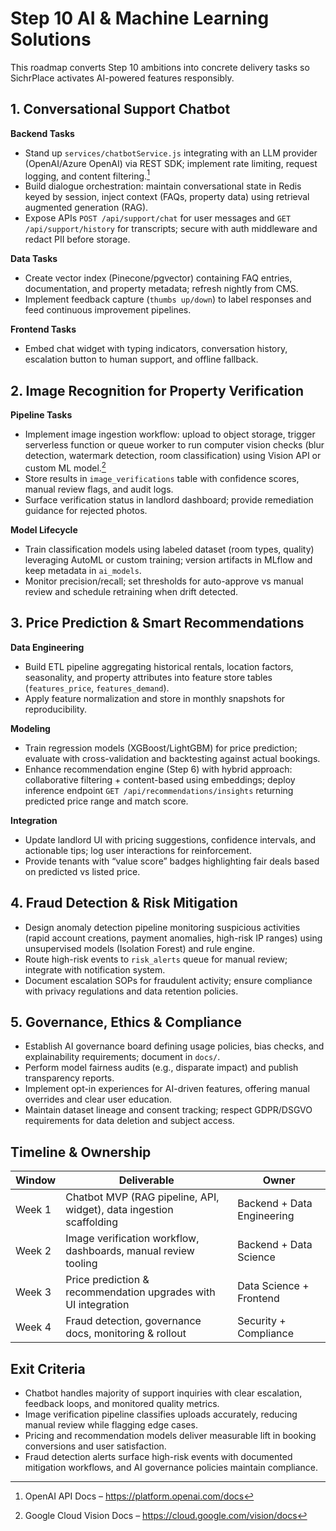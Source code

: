 # Step 10 AI & Machine Learning Solutions

This roadmap converts Step 10 ambitions into concrete delivery tasks so SichrPlace activates AI-powered features responsibly.

## 1. Conversational Support Chatbot

**Backend Tasks**
- Stand up `services/chatbotService.js` integrating with an LLM provider (OpenAI/Azure OpenAI) via REST SDK; implement rate limiting, request logging, and content filtering.[^openai]
- Build dialogue orchestration: maintain conversational state in Redis keyed by session, inject context (FAQs, property data) using retrieval augmented generation (RAG).
- Expose APIs `POST /api/support/chat` for user messages and `GET /api/support/history` for transcripts; secure with auth middleware and redact PII before storage.

**Data Tasks**
- Create vector index (Pinecone/pgvector) containing FAQ entries, documentation, and property metadata; refresh nightly from CMS.
- Implement feedback capture (`thumbs up/down`) to label responses and feed continuous improvement pipelines.

**Frontend Tasks**
- Embed chat widget with typing indicators, conversation history, escalation button to human support, and offline fallback.

## 2. Image Recognition for Property Verification

**Pipeline Tasks**
- Implement image ingestion workflow: upload to object storage, trigger serverless function or queue worker to run computer vision checks (blur detection, watermark detection, room classification) using Vision API or custom ML model.[^vision]
- Store results in `image_verifications` table with confidence scores, manual review flags, and audit logs.
- Surface verification status in landlord dashboard; provide remediation guidance for rejected photos.

**Model Lifecycle**
- Train classification models using labeled dataset (room types, quality) leveraging AutoML or custom training; version artifacts in MLflow and keep metadata in `ai_models`.
- Monitor precision/recall; set thresholds for auto-approve vs manual review and schedule retraining when drift detected.

## 3. Price Prediction & Smart Recommendations

**Data Engineering**
- Build ETL pipeline aggregating historical rentals, location factors, seasonality, and property attributes into feature store tables (`features_price`, `features_demand`).
- Apply feature normalization and store in monthly snapshots for reproducibility.

**Modeling**
- Train regression models (XGBoost/LightGBM) for price prediction; evaluate with cross-validation and backtesting against actual bookings.
- Enhance recommendation engine (Step 6) with hybrid approach: collaborative filtering + content-based using embeddings; deploy inference endpoint `GET /api/recommendations/insights` returning predicted price range and match score.

**Integration**
- Update landlord UI with pricing suggestions, confidence intervals, and actionable tips; log user interactions for reinforcement.
- Provide tenants with “value score” badges highlighting fair deals based on predicted vs listed price.

## 4. Fraud Detection & Risk Mitigation

- Design anomaly detection pipeline monitoring suspicious activities (rapid account creations, payment anomalies, high-risk IP ranges) using unsupervised models (Isolation Forest) and rule engine.
- Route high-risk events to `risk_alerts` queue for manual review; integrate with notification system.
- Document escalation SOPs for fraudulent activity; ensure compliance with privacy regulations and data retention policies.

## 5. Governance, Ethics & Compliance

- Establish AI governance board defining usage policies, bias checks, and explainability requirements; document in `docs/`.
- Perform model fairness audits (e.g., disparate impact) and publish transparency reports.
- Implement opt-in experiences for AI-driven features, offering manual overrides and clear user education.
- Maintain dataset lineage and consent tracking; respect GDPR/DSGVO requirements for data deletion and subject access.

## Timeline & Ownership

| Window | Deliverable | Owner |
| --- | --- | --- |
| Week 1 | Chatbot MVP (RAG pipeline, API, widget), data ingestion scaffolding | Backend + Data Engineering |
| Week 2 | Image verification workflow, dashboards, manual review tooling | Backend + Data Science |
| Week 3 | Price prediction & recommendation upgrades with UI integration | Data Science + Frontend |
| Week 4 | Fraud detection, governance docs, monitoring & rollout | Security + Compliance |

## Exit Criteria

- Chatbot handles majority of support inquiries with clear escalation, feedback loops, and monitored quality metrics.
- Image verification pipeline classifies uploads accurately, reducing manual review while flagging edge cases.
- Pricing and recommendation models deliver measurable lift in booking conversions and user satisfaction.
- Fraud detection alerts surface high-risk events with documented mitigation workflows, and AI governance policies maintain compliance.

[^openai]: OpenAI API Docs – https://platform.openai.com/docs
[^vision]: Google Cloud Vision Docs – https://cloud.google.com/vision/docs